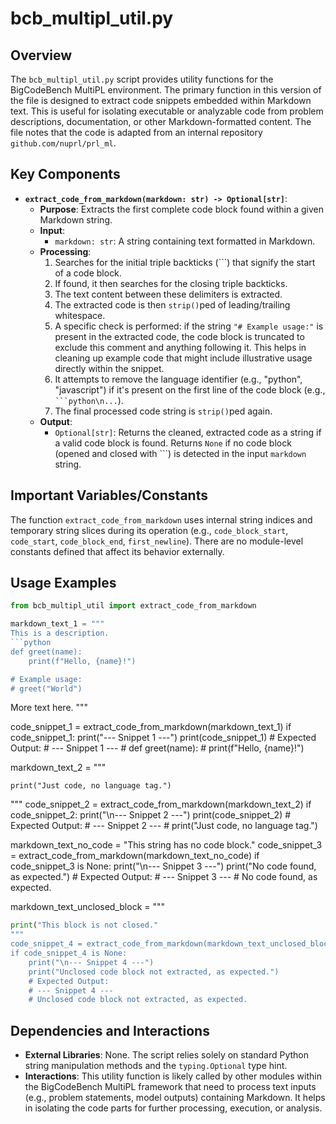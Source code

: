 # bcb_multipl_util.py

## Overview

The `bcb_multipl_util.py` script provides utility functions for the BigCodeBench MultiPL environment. The primary function in this version of the file is designed to extract code snippets embedded within Markdown text. This is useful for isolating executable or analyzable code from problem descriptions, documentation, or other Markdown-formatted content. The file notes that the code is adapted from an internal repository `github.com/nuprl/prl_ml`.

## Key Components

- **`extract_code_from_markdown(markdown: str) -> Optional[str]`**:
  - **Purpose**: Extracts the first complete code block found within a given Markdown string.
  - **Input**:
    - `markdown: str`: A string containing text formatted in Markdown.
  - **Processing**:
    1. Searches for the initial triple backticks (```) that signify the start of a code block.
    2. If found, it then searches for the closing triple backticks.
    3. The text content between these delimiters is extracted.
    4. The extracted code is then `strip()`ped of leading/trailing whitespace.
    5. A specific check is performed: if the string `"# Example usage:"` is present in the extracted code, the code block is truncated to exclude this comment and anything following it. This helps in cleaning up example code that might include illustrative usage directly within the snippet.
    6. It attempts to remove the language identifier (e.g., "python", "javascript") if it's present on the first line of the code block (e.g., ` ```python\n...`).
    7. The final processed code string is `strip()`ped again.
  - **Output**:
    - `Optional[str]`: Returns the cleaned, extracted code as a string if a valid code block is found. Returns `None` if no code block (opened and closed with ```) is detected in the input `markdown` string.

## Important Variables/Constants

The function `extract_code_from_markdown` uses internal string indices and temporary string slices during its operation (e.g., `code_block_start`, `code_start`, `code_block_end`, `first_newline`). There are no module-level constants defined that affect its behavior externally.

## Usage Examples

```python
from bcb_multipl_util import extract_code_from_markdown

markdown_text_1 = """
This is a description.
```python
def greet(name):
    print(f"Hello, {name}!")

# Example usage:
# greet("World")
```
More text here.
"""

code_snippet_1 = extract_code_from_markdown(markdown_text_1)
if code_snippet_1:
    print("--- Snippet 1 ---")
    print(code_snippet_1)
    # Expected Output:
    # --- Snippet 1 ---
    # def greet(name):
    #     print(f"Hello, {name}!")

markdown_text_2 = """
```
print("Just code, no language tag.")
```
"""
code_snippet_2 = extract_code_from_markdown(markdown_text_2)
if code_snippet_2:
    print("\n--- Snippet 2 ---")
    print(code_snippet_2)
    # Expected Output:
    # --- Snippet 2 ---
    # print("Just code, no language tag.")

markdown_text_no_code = "This string has no code block."
code_snippet_3 = extract_code_from_markdown(markdown_text_no_code)
if code_snippet_3 is None:
    print("\n--- Snippet 3 ---")
    print("No code found, as expected.")
    # Expected Output:
    # --- Snippet 3 ---
    # No code found, as expected.

markdown_text_unclosed_block = """
```python
print("This block is not closed."
"""
code_snippet_4 = extract_code_from_markdown(markdown_text_unclosed_block)
if code_snippet_4 is None:
    print("\n--- Snippet 4 ---")
    print("Unclosed code block not extracted, as expected.")
    # Expected Output:
    # --- Snippet 4 ---
    # Unclosed code block not extracted, as expected.
```

## Dependencies and Interactions

- **External Libraries**: None. The script relies solely on standard Python string manipulation methods and the `typing.Optional` type hint.
- **Interactions**: This utility function is likely called by other modules within the BigCodeBench MultiPL framework that need to process text inputs (e.g., problem statements, model outputs) containing Markdown. It helps in isolating the code parts for further processing, execution, or analysis.
